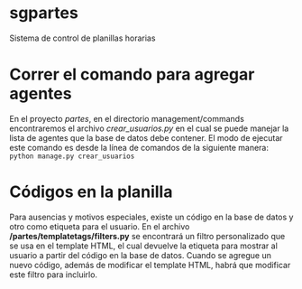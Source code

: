 # sgpartes
Sistema de control de planillas horarias 

# Correr el comando para agregar agentes
En el proyecto *partes*, en el directorio management/commands encontraremos el archivo *crear_usuarios.py* en el cual se puede manejar la lista de agentes que la base de datos debe contener.
El modo de ejecutar este comando es desde la línea de comandos de la siguiente manera:
```python manage.py crear_usuarios```

# Códigos en la planilla
Para ausencias y motivos especiales, existe un código en la base de datos y otro como etiqueta para el usuario.
En el archivo **/partes/templatetags/filters.py** se encontrará un filtro personalizado que se usa en el template HTML, el cual devuelve la etiqueta para mostrar al usuario a partir del código en la base de datos. Cuando se agregue un nuevo código, además de modificar el template HTML, habrá que modificar este filtro para incluirlo.